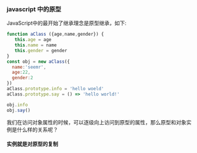### javascript 中的原型
JavaScript中的最开始了继承理念是原型继承，如下:
```js
function aClass ({age,name,gender}) {
   this.age = age
   this.name = name
   this.gender = gender
}
const obj = new aClass({
  name:'seemr',
  age:22,
  gender:2
})
aClass.prototype.info = 'hello woeld'
aClass.prototype.say = () => 'hello world!'

obj.info
obj.say()
```
我们在访问对象属性的时候，可以逐级向上访问到原型的属性，那么原型和对象实例是什么样的关系呢？

#### 实例就是对原型的复制


